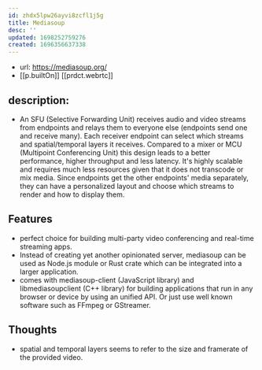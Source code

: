 ```yaml
---
id: zhdx5lpw26ayvi8zcfl1j5g
title: Mediasoup
desc: ''
updated: 1698252759276
created: 1696356637338
---
```


- url: https://mediasoup.org/
- [[p.builtOn]] [[prdct.webrtc]]

## description:

- An SFU (Selective Forwarding Unit) receives audio and video streams from endpoints and relays them to everyone else (endpoints send one and receive many). Each receiver endpoint can select which streams and spatial/temporal layers it receives. Compared to a mixer or MCU (Multipoint Conferencing Unit) this design leads to a better performance, higher throughput and less latency. It's highly scalable and requires much less resources given that it does not transcode or mix media. Since endpoints get the other endpoints' media separately, they can have a personalized layout and choose which streams to render and how to display them.

## Features

- perfect choice for building multi-party video conferencing and real-time streaming apps.
- Instead of creating yet another opinionated server, mediasoup can be used as Node.js module or Rust crate which can be integrated into a larger application.
- comes with mediasoup-client (JavaScript library) and libmediasoupclient (C++ library) for building applications that run in any browser or device by using an unified API. Or just use well known software such as FFmpeg or GStreamer.

## Thoughts

- spatial and temporal layers seems to refer to the size and framerate of the provided video. 